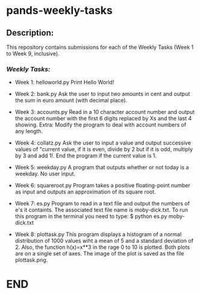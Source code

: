 # pands-weekly-tasks

## Description:

This repository contains submissions for each of the Weekly Tasks (Week 1 to Week 9, inclusive).

### *Weekly Tasks:*
- Week 1: helloworld.py
  Print Hello World!

- Week 2: bank.py
  Ask the user to input two amounts in cent and output the sum in euro amount (with decimal place).

- Week 3: accounts.py
  Read in a 10 character account number and output the account number with the first 6 digits replaced by Xs and the last 4 showing.
  Extra: Modify the program to deal with account numbers of any length.

- Week 4: collatz.py
  Ask the user to input a value and output successive values of "current value, if it is even, divide by 2 but if it is odd, multiply by 3 and add 1!. End the program if the current value is 1.

- Week 5: weekday.py
  A program that outputs whether or not today is a weekday. No user input.

- Week 6: squareroot.py
  Program takes a positive floating-point number as input and outputs an approximation of its square root. 

- Week 7: es.py 
  Program to read in a text file and output the numbers of e's it containts. The associated text file name is moby-dick.txt. To run this program in the terminal you need to type: $ python es.py moby-dick.txt

- Week 8: plottask.py
  This program displays a histogram of a normal distribution of 1000 values wiht a mean of 5 and a standard deviation of 2. Also, the function h(x)=x**3 in the rage 0 to 10 is plotted. Both plots are on a single set of axes. The image of the plot is saved as the file plottask.png.

# END    

